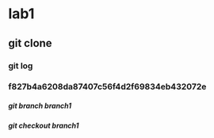 # lab1
## git clone
### git log
### f827b4a6208da87407c56f4d2f69834eb432072e
##### git branch branch1
##### git checkout branch1
